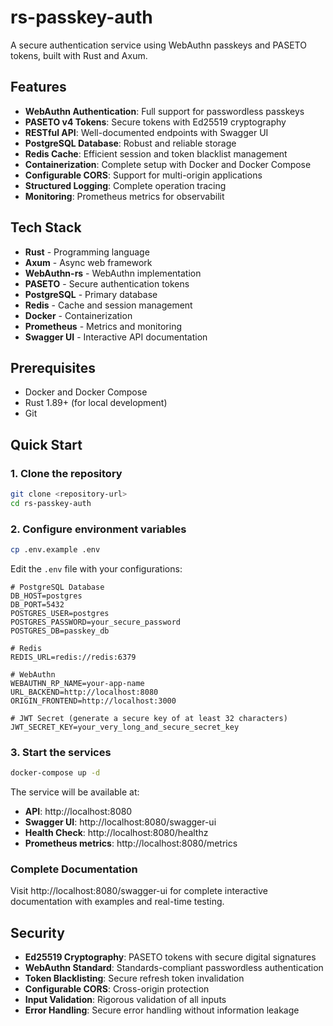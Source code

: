 # rs-passkey-auth

A secure authentication service using WebAuthn passkeys and PASETO tokens, built with Rust and Axum.

## Features

- **WebAuthn Authentication**: Full support for passwordless passkeys
- **PASETO v4 Tokens**: Secure tokens with Ed25519 cryptography
- **RESTful API**: Well-documented endpoints with Swagger UI
- **PostgreSQL Database**: Robust and reliable storage
- **Redis Cache**: Efficient session and token blacklist management
- **Containerization**: Complete setup with Docker and Docker Compose
- **Configurable CORS**: Support for multi-origin applications
- **Structured Logging**: Complete operation tracing
- **Monitoring**: Prometheus metrics for observabilit

## Tech Stack

- **Rust** - Programming language
- **Axum** - Async web framework
- **WebAuthn-rs** - WebAuthn implementation
- **PASETO** - Secure authentication tokens
- **PostgreSQL** - Primary database
- **Redis** - Cache and session management
- **Docker** - Containerization
- **Prometheus** - Metrics and monitoring
- **Swagger UI** - Interactive API documentation

## Prerequisites

- Docker and Docker Compose
- Rust 1.89+ (for local development)
- Git

## Quick Start

### 1. Clone the repository

```bash
git clone <repository-url>
cd rs-passkey-auth
```

### 2. Configure environment variables

```bash
cp .env.example .env
```

Edit the `.env` file with your configurations:

```env
# PostgreSQL Database
DB_HOST=postgres
DB_PORT=5432
POSTGRES_USER=postgres
POSTGRES_PASSWORD=your_secure_password
POSTGRES_DB=passkey_db

# Redis
REDIS_URL=redis://redis:6379

# WebAuthn
WEBAUTHN_RP_NAME=your-app-name
URL_BACKEND=http://localhost:8080
ORIGIN_FRONTEND=http://localhost:3000

# JWT Secret (generate a secure key of at least 32 characters)
JWT_SECRET_KEY=your_very_long_and_secure_secret_key
```

### 3. Start the services

```bash
docker-compose up -d
```

The service will be available at:
- **API**: http://localhost:8080
- **Swagger UI**: http://localhost:8080/swagger-ui
- **Health Check**: http://localhost:8080/healthz
- **Prometheus metrics**: http://localhost:8080/metrics

### Complete Documentation

Visit http://localhost:8080/swagger-ui for complete interactive documentation with examples and real-time testing.

## Security

- **Ed25519 Cryptography**: PASETO tokens with secure digital signatures
- **WebAuthn Standard**: Standards-compliant passwordless authentication
- **Token Blacklisting**: Secure refresh token invalidation
- **Configurable CORS**: Cross-origin protection
- **Input Validation**: Rigorous validation of all inputs
- **Error Handling**: Secure error handling without information leakage
